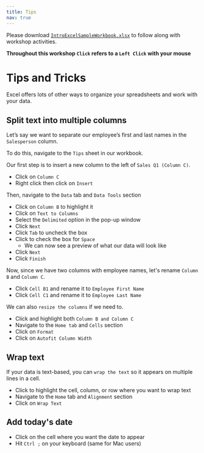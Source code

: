 ```yaml
---
title: Tips
nav: true
---
```

Please download <a href="images/IntroExcelSampleWorkbook.xlsx" target="_blank">`IntroExcelSampleWorkbook.xlsx`</a> to follow along with workshop activities.

**Throughout this workshop `Click` refers to a `Left Click` with your mouse**

# Tips and Tricks

Excel offers lots of other ways to organize your spreadsheets and work with your data.

## Split text into multiple columns

Let’s say we want to separate our employee’s first and last names in the `Salesperson` column.

To do this, navigate to the `Tips` sheet in our workbook.

Our first step is to insert a new column to the left of `Sales Q1 (Column C)`.
* Click on `Column C`
* Right click then click on `Insert`

Then, navigate to the `Data` tab and `Data Tools` section
* Click on `Column B` to highlight it
* Click on `Text to Columns`
* Select the `Delimited` option in the pop-up window
* Click `Next`
* Click `Tab` to uncheck the box
* Click to check the box for `Space`
  * We can now see a preview of what our data will look like
* Click `Next`
* Click `Finish`

Now, since we have two columns with employee names, let's rename `Column B` and `Column C`.
* Click `Cell B1` and rename it to `Employee First Name`
* Click `Cell C1` and rename it to `Employee Last Name`

We can also `resize the columns` if we need to.
* Click and highlight both `Column B and Column C`
* Navigate to the `Home tab` and `Cells` section
* Click on `Format`
* Click on `Autofit Column Width`

## Wrap text
If your data is text-based, you can `wrap the text` so it appears on multiple lines in a cell.
* Click to highlight the cell, column, or row where you want to wrap text
* Navigate to the `Home` tab and `Alignment` section
* Click on `Wrap Text`

## Add today's date
* Click on the cell where you want the date to appear
* Hit `Ctrl ;` on your keyboard (same for Mac users)
